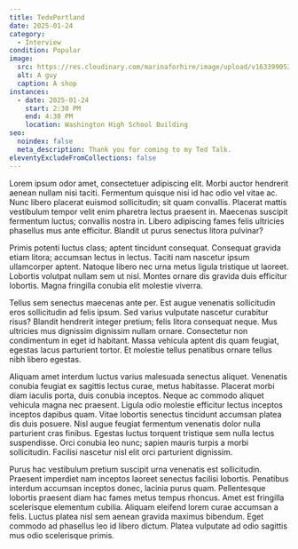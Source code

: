 ```yaml
---
title: TedxPortland
date: 2025-01-24
category:
  - Interview
condition: Popular
image:
  src: https://res.cloudinary.com/marinaforhire/image/upload/v1633990535/images/2021/10/CROPPED-Pepe-Moscoso-23_r5nq7d.jpg
  alt: A guy
  caption: A shop
instances:
  - date: 2025-01-24
    start: 2:30 PM
    end: 4:30 PM
    location: Washington High School Building
seo:
  noindex: false
  meta_description: Thank you for coming to my Ted Talk.
eleventyExcludeFromCollections: false
---
```

Lorem ipsum odor amet, consectetuer adipiscing elit. Morbi auctor hendrerit aenean nullam nisi taciti. Fermentum quisque nisi id hac odio vel vitae ac. Nunc libero placerat euismod sollicitudin; sit quam convallis. Placerat mattis vestibulum tempor velit enim pharetra lectus praesent in. Maecenas suscipit fermentum luctus; convallis nostra in. Libero adipiscing fames felis ultricies phasellus mus ante efficitur. Blandit ut purus senectus litora pulvinar?



Primis potenti luctus class; aptent tincidunt consequat. Consequat gravida etiam litora; accumsan lectus in lectus. Taciti nam nascetur ipsum ullamcorper aptent. Natoque libero nec urna metus ligula tristique ut laoreet. Lobortis volutpat nullam sem ut nisl. Montes ornare dis gravida duis efficitur lobortis. Magna fringilla conubia elit molestie viverra.



Tellus sem senectus maecenas ante per. Est augue venenatis sollicitudin eros sollicitudin ad felis ipsum. Sed varius vulputate nascetur curabitur risus? Blandit hendrerit integer pretium; felis litora consequat neque. Mus ultricies mus dignissim dignissim nullam ornare. Consectetur non condimentum in eget id habitant. Massa vehicula aptent dis quam feugiat, egestas lacus parturient tortor. Et molestie tellus penatibus ornare tellus nibh libero egestas.



Aliquam amet interdum luctus varius malesuada senectus aliquet. Venenatis conubia feugiat ex sagittis lectus curae, metus habitasse. Placerat morbi diam iaculis porta, duis conubia inceptos. Neque ac commodo aliquet vehicula magna nec praesent. Ligula odio molestie efficitur lectus inceptos inceptos dapibus quam. Vitae lobortis senectus tincidunt accumsan platea dis duis posuere. Nisl augue feugiat fermentum venenatis dolor nulla parturient cras finibus. Egestas luctus torquent tristique sem nulla lectus suspendisse. Orci conubia leo nunc; sapien mauris turpis a morbi sollicitudin. Facilisi nascetur nisl elit orci parturient dignissim.



Purus hac vestibulum pretium suscipit urna venenatis est sollicitudin. Praesent imperdiet nam inceptos laoreet senectus facilisi lobortis. Penatibus interdum accumsan inceptos donec, lacinia purus quam. Pellentesque lobortis praesent diam hac fames metus tempus rhoncus. Amet est fringilla scelerisque elementum cubilia. Aliquam eleifend lorem curae accumsan a felis. Luctus platea nisl sem aenean gravida maximus bibendum. Eget commodo ad phasellus leo id libero dictum. Platea vulputate ad odio sagittis mus odio scelerisque primis.
